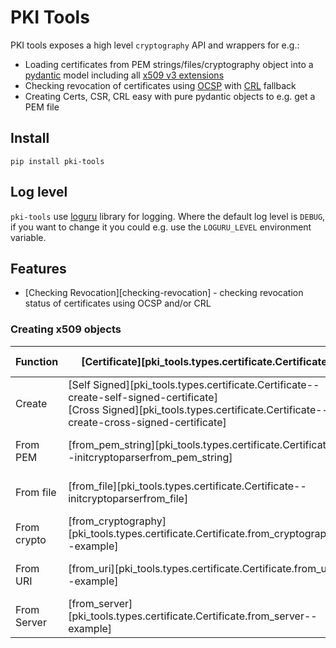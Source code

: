 # PKI Tools

PKI tools exposes a high level `cryptography` API and wrappers for e.g.:

* Loading certificates from PEM strings/files/cryptography object into
  a [pydantic][pydantic-docs] model including all
  [x509 v3 extensions][ext-draft]
* Checking revocation of certificates using [OCSP][ocsp-draft] with
  [CRL][crl-draft] fallback
* Creating Certs, CSR, CRL easy with pure pydantic objects to e.g. get a
  PEM file

## Install

`pip install pki-tools`

## Log level

`pki-tools` use [loguru] library for logging. Where the default log level
is `DEBUG`, if you want to change it you could e.g. use the `LOGURU_LEVEL`
environment variable.

## Features

* [Checking Revocation][checking-revocation] - checking
  revocation status of certificates using OCSP and/or CRL

### Creating x509 objects

| Function    | [Certificate][pki_tools.types.certificate.Certificate]                                                                                                                              | [CSR][pki_tools.types.csr.CertificateSigningRequest]                                              | [Chain][pki_tools.types.chain.Chain]                                            | Keys | OCSP |
|-------------|-------------------------------------------------------------------------------------------------------------------------------------------------------------------------------------|---------------------------------------------------------------------------------------------------|---------------------------------------------------------------------------------|------|------|
| Create      | [Self Signed][pki_tools.types.certificate.Certificate--create-self-signed-certificate]</br>[Cross Signed][pki_tools.types.certificate.Certificate--create-cross-signed-certificate] | [Create][pki_tools.types.csr.CertificateSigningRequest--create-csr]                               | [Create][pki_tools.types.chain.Chain]                                           |      |      |
| From PEM    | [from_pem_string][pki_tools.types.certificate.Certificate--initcryptoparserfrom_pem_string]                                                                                         | [from_pem_string][pki_tools.types.csr.CertificateSigningRequest--initcryptoparserfrom_pem_string] | [from_pem_string][pki_tools.types.chain.Chain--initcryptoparserfrom_pem_string] |      |      |
| From file   | [from_file][pki_tools.types.certificate.Certificate--initcryptoparserfrom_file]                                                                                                     | [from_file][pki_tools.types.csr.CertificateSigningRequest--initcryptoparserfrom_file]             | [from_file][pki_tools.types.chain.Chain--initcryptoparserfrom_file]             |      |      |
| From crypto | [from_cryptography][pki_tools.types.certificate.Certificate.from_cryptography--example]                                                                                             | [from_cryptography][pki_tools.types.csr.CertificateSigningRequest.from_cryptography--example]     | [from_cryptography][pki_tools.types.chain.Chain--certificatesfrom_cryptography] |      |      |
| From URI    | [from_uri][pki_tools.types.certificate.Certificate.from_uri--example]                                                                                                               | N/A                                                                                               | [from_uri][pki_tools.types.chain.Chain--certificatesfrom_uri]                   |      |      |
| From Server | [from_server][pki_tools.types.certificate.Certificate.from_server--example]                                                                                                         | N/A                                                                                               | N/A                                                                             |      |      |

[pydantic-docs]: https://docs.pydantic.dev/latest/

[ocsp-draft]: https://datatracker.ietf.org/doc/html/rfc5280.html#section-4.2.2.1

[crl-draft]: https://datatracker.ietf.org/doc/html/rfc5280.html#section-4.2.1.13

[ext-draft]: https://datatracker.ietf.org/doc/html/rfc5280.html#section-4.2

[loguru]: https://github.com/Delgan/loguru
